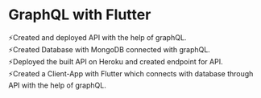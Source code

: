 # GraphQL with Flutter
⚡️Created and deployed API with the help of graphQL.\
⚡️Created Database with MongoDB connected with graphQL.\
⚡️Deployed the built API on Heroku and created endpoint for API.\
⚡️Created a Client-App with Flutter which connects with database through API with the help of graphQL.

